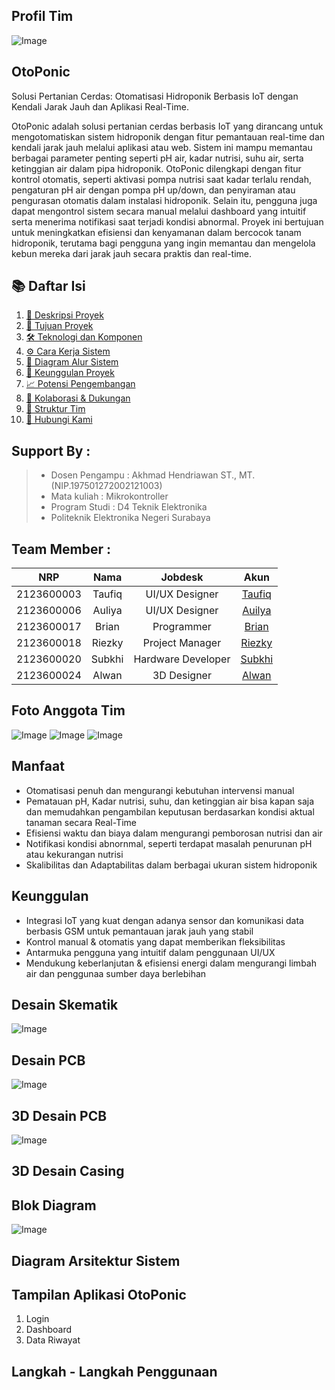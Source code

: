 ## Profil Tim

![Image](https://github.com/user-attachments/assets/43a4ca1c-5eb0-4693-82ad-b65283185631)


## OtoPonic
Solusi Pertanian Cerdas: Otomatisasi Hidroponik Berbasis IoT dengan Kendali Jarak Jauh dan Aplikasi Real-Time.


OtoPonic adalah solusi pertanian cerdas berbasis IoT yang dirancang untuk mengotomatiskan sistem hidroponik dengan fitur pemantauan real-time dan kendali jarak jauh melalui aplikasi atau web. Sistem ini mampu memantau berbagai parameter penting seperti pH air, kadar nutrisi, suhu air, serta ketinggian air dalam pipa hidroponik. OtoPonic dilengkapi dengan fitur kontrol otomatis, seperti aktivasi pompa nutrisi saat kadar terlalu rendah, pengaturan pH air dengan pompa pH up/down, dan penyiraman atau pengurasan otomatis dalam instalasi hidroponik. Selain itu, pengguna juga dapat mengontrol sistem secara manual melalui dashboard yang intuitif serta menerima notifikasi saat terjadi kondisi abnormal. Proyek ini bertujuan untuk meningkatkan efisiensi dan kenyamanan dalam bercocok tanam hidroponik, terutama bagi pengguna yang ingin memantau dan mengelola kebun mereka dari jarak jauh secara praktis dan real-time.

## 📚 Daftar Isi

1. [📌 Deskripsi Proyek](https://github.com/riezky-gitH/OtoPonic#OtoPonic)
2. [🎯 Tujuan Proyek](#-tujuan-proyek)
3. [🛠️ Teknologi dan Komponen](#️-teknologi-dan-komponen)
4. [⚙️ Cara Kerja Sistem](#️-cara-kerja-sistem)
5. [🧩 Diagram Alur Sistem](#-diagram-alur-sistem)
6. [🌟 Keunggulan Proyek](#-keunggulan-proyek)
7. [📈 Potensi Pengembangan](#-potensi-pengembangan)
8. [🤝 Kolaborasi & Dukungan](#-kolaborasi--dukungan)
9. [👥 Struktur Tim](#-struktur-tim)
10. [📩 Hubungi Kami](#-hubungi-kami)
    
## Support By :
>- Dosen Pengampu : Akhmad Hendriawan ST., MT. (NIP.197501272002121003)
>- Mata kuliah : Mikrokontroller
>- Program Studi : D4 Teknik Elektronika
>- Politeknik Elektronika Negeri Surabaya<br>


## Team Member :
|      NRP      |       Nama      |    Jobdesk    |   Akun |
| :-----------:|:----------------:| :------------:| :-----:|
| 2123600003    | Taufiq  |  UI/UX Designer      | [Taufiq](https://github.com/Raditya-G)
| 2123600006    | Auliya         |   UI/UX Designer | [Auilya](https://github.com/auliyarzk/)
| 2123600017    | Brian         |    Programmer      | [Brian](https://github.com/brianrjg)
| 2123600018    | Riezky                | Project Manager | [Riezky](https://github.com/riezky-gitH)
| 2123600020    | Subkhi               | Hardware Developer     | [Subkhi](https://github.com/subkhiMuhammad)
| 2123600024    | Alwan               | 3D Designer     |[Alwan](https://github.com/alwan441)


## Foto Anggota Tim
![Image](https://github.com/user-attachments/assets/b8f3f514-610d-45fa-b1f4-13fe6f30531f)
![Image](https://github.com/user-attachments/assets/5763bed8-cb23-4d6d-ac4c-7570801370ee)
![Image](https://github.com/user-attachments/assets/cea5a4aa-db13-4eb8-a719-819ca1d41111)

## Manfaat

- Otomatisasi penuh dan mengurangi kebutuhan intervensi manual
- Pematauan pH, Kadar nutrisi, suhu, dan ketinggian air bisa kapan saja dan memudahkan pengambilan keputusan berdasarkan kondisi aktual tanaman secara Real-Time
- Efisiensi waktu dan biaya dalam mengurangi pemborosan nutrisi dan air
- Notifikasi kondisi abnornmal, seperti terdapat masalah penurunan pH atau kekurangan nutrisi
- Skalibilitas dan Adaptabilitas dalam berbagai ukuran sistem hidroponik
  

## Keunggulan

- Integrasi IoT yang kuat dengan adanya sensor dan komunikasi data berbasis GSM untuk pemantauan jarak jauh yang stabil
- Kontrol manual & otomatis yang dapat memberikan fleksibilitas
- Antarmuka pengguna yang intuitif dalam penggunaan UI/UX
- Mendukung keberlanjutan & efisiensi energi dalam mengurangi limbah air dan penggunaa sumber daya berlebihan
  

## Desain Skematik
![Image](https://github.com/user-attachments/assets/5ad54e73-796f-4b39-9f43-e8945d51dbc9)


## Desain PCB
![Image](https://github.com/user-attachments/assets/aca647eb-e210-49db-b7bb-c48877baabe4)


## 3D Desain PCB
![Image](https://github.com/user-attachments/assets/557863b2-be6e-4b96-943e-eea73ef05dc9)

## 3D Desain Casing


## Blok Diagram
![Image](https://github.com/user-attachments/assets/fcc233df-afd4-4bd4-ad21-809674008a2e)

## Diagram Arsitektur Sistem

## Tampilan Aplikasi OtoPonic
1. Login
2. Dashboard
3. Data Riwayat

## Langkah - Langkah Penggunaan


